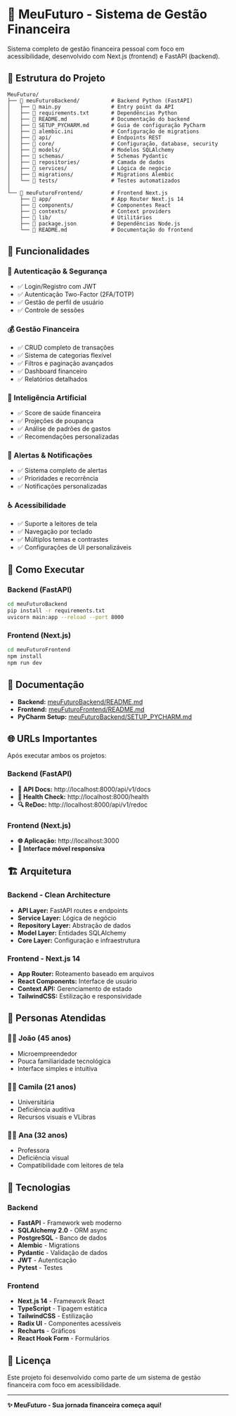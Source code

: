 # 🚀 MeuFuturo - Sistema de Gestão Financeira

Sistema completo de gestão financeira pessoal com foco em acessibilidade, desenvolvido com Next.js (frontend) e FastAPI (backend).

## 📁 Estrutura do Projeto

```
MeuFuturo/
├── 📂 meuFuturoBackend/          # Backend Python (FastAPI)
│   ├── 📄 main.py                # Entry point da API
│   ├── 📄 requirements.txt       # Dependências Python
│   ├── 📄 README.md              # Documentação do backend
│   ├── 📄 SETUP_PYCHARM.md       # Guia de configuração PyCharm
│   ├── 📄 alembic.ini            # Configuração de migrations
│   ├── 📂 api/                   # Endpoints REST
│   ├── 📂 core/                  # Configuração, database, security
│   ├── 📂 models/                # Modelos SQLAlchemy
│   ├── 📂 schemas/               # Schemas Pydantic
│   ├── 📂 repositories/          # Camada de dados
│   ├── 📂 services/              # Lógica de negócio
│   ├── 📂 migrations/            # Migrations Alembic
│   └── 📂 tests/                 # Testes automatizados
│
└── 📂 meuFuturoFrontend/         # Frontend Next.js
    ├── 📂 app/                   # App Router Next.js 14
    ├── 📂 components/            # Componentes React
    ├── 📂 contexts/              # Context providers
    ├── 📂 lib/                   # Utilitários
    ├── 📄 package.json           # Dependências Node.js
    └── 📄 README.md              # Documentação do frontend
```

## 🎯 Funcionalidades

### 🔐 Autenticação & Segurança
- ✅ Login/Registro com JWT
- ✅ Autenticação Two-Factor (2FA/TOTP)
- ✅ Gestão de perfil de usuário
- ✅ Controle de sessões

### 💰 Gestão Financeira
- ✅ CRUD completo de transações
- ✅ Sistema de categorias flexível
- ✅ Filtros e paginação avançados
- ✅ Dashboard financeiro
- ✅ Relatórios detalhados

### 🤖 Inteligência Artificial
- ✅ Score de saúde financeira
- ✅ Projeções de poupança
- ✅ Análise de padrões de gastos
- ✅ Recomendações personalizadas

### 🔔 Alertas & Notificações
- ✅ Sistema completo de alertas
- ✅ Prioridades e recorrência
- ✅ Notificações personalizadas

### ♿ Acessibilidade
- ✅ Suporte a leitores de tela
- ✅ Navegação por teclado
- ✅ Múltiplos temas e contrastes
- ✅ Configurações de UI personalizáveis

## 🚀 Como Executar

### Backend (FastAPI)
```bash
cd meuFuturoBackend
pip install -r requirements.txt
uvicorn main:app --reload --port 8000
```

### Frontend (Next.js)
```bash
cd meuFuturoFrontend
npm install
npm run dev
```

## 📖 Documentação

- **Backend:** [meuFuturoBackend/README.md](./meuFuturoBackend/README.md)
- **Frontend:** [meuFuturoFrontend/README.md](./meuFuturoFrontend/README.md)
- **PyCharm Setup:** [meuFuturoBackend/SETUP_PYCHARM.md](./meuFuturoBackend/SETUP_PYCHARM.md)

## 🌐 URLs Importantes

Após executar ambos os projetos:

### Backend (FastAPI)
- **📖 API Docs:** http://localhost:8000/api/v1/docs
- **💚 Health Check:** http://localhost:8000/health
- **🔍 ReDoc:** http://localhost:8000/api/v1/redoc

### Frontend (Next.js)
- **🌐 Aplicação:** http://localhost:3000
- **📱 Interface móvel responsiva**

## 🏗️ Arquitetura

### Backend - Clean Architecture
- **API Layer:** FastAPI routes e endpoints
- **Service Layer:** Lógica de negócio
- **Repository Layer:** Abstração de dados
- **Model Layer:** Entidades SQLAlchemy
- **Core Layer:** Configuração e infraestrutura

### Frontend - Next.js 14
- **App Router:** Roteamento baseado em arquivos
- **React Components:** Interface de usuário
- **Context API:** Gerenciamento de estado
- **TailwindCSS:** Estilização e responsividade

## 🎨 Personas Atendidas

### 👨‍💼 João (45 anos)
- Microempreendedor
- Pouca familiaridade tecnológica
- Interface simples e intuitiva

### 👩‍🎓 Camila (21 anos)  
- Universitária
- Deficiência auditiva
- Recursos visuais e VLibras

### 👩‍🏫 Ana (32 anos)
- Professora
- Deficiência visual
- Compatibilidade com leitores de tela

## 🔧 Tecnologias

### Backend
- **FastAPI** - Framework web moderno
- **SQLAlchemy 2.0** - ORM async
- **PostgreSQL** - Banco de dados
- **Alembic** - Migrations
- **Pydantic** - Validação de dados
- **JWT** - Autenticação
- **Pytest** - Testes

### Frontend
- **Next.js 14** - Framework React
- **TypeScript** - Tipagem estática
- **TailwindCSS** - Estilização
- **Radix UI** - Componentes acessíveis
- **Recharts** - Gráficos
- **React Hook Form** - Formulários

## 📝 Licença

Este projeto foi desenvolvido como parte de um sistema de gestão financeira com foco em acessibilidade.

---

**✨ MeuFuturo - Sua jornada financeira começa aqui!**
